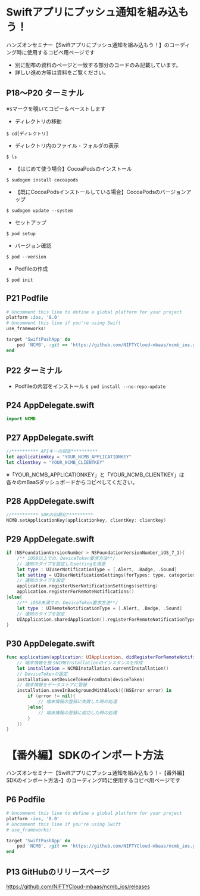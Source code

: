 # Swiftアプリにプッシュ通知を組み込もう！
ハンズオンセミナー【Swiftアプリにプッシュ通知を組み込もう！】のコーディング時に使用するコピペ用ページです

* 別に配布の資料のページと一致する部分のコードのみ記載しています。
* 詳しい進め方等は資料をご覧ください。

## P18～P20 ターミナル
※`$`マークを覗いてコピー＆ペーストします

* ディレクトリの移動

`$ cd[ディレクトリ]`

* ディレクトリ内のファイル・フォルダの表示

`$ ls`

* 【はじめて使う場合】CocoaPodsのインストール

`$ sudogem install cocoapods`

* 【既にCocoaPodsインストールしている場合】CocoaPodsのバージョンアップ

`$ sudogem update --system`

* セットアップ

`$ pod setup`

* バージョン確認

`$ pod --version`

* Podfileの作成

`$ pod init`


## P21 Podfile

```ruby
# Uncomment this line to define a global platform for your project
platform :ios, '8.0'
# Uncomment this line if you're using Swift
use_frameworks!

target 'SwiftPushApp' do
    pod 'NCMB', :git => 'https://github.com/NIFTYCloud-mbaas/ncmb_ios.git'
end
```


## P22 ターミナル
 
* Podfileの内容をインストール
`$ pod install --no-repo-update`

## P24 AppDelegate.swift

```swift
import NCMB
```

## P27 AppDelegate.swift

```swift
//********** APIキーの設定**********
let applicationkey = "YOUR_NCMB_APPLICATIONKEY"
let clientkey = "YOUR_NCMB_CLIENTKEY"
```

※「YOUR_NCMB_APPLICATIONKEY」と「YOUR_NCMB_CLIENTKEY」は各々のmBaaSダッシュボードからコピペしてください。

## P28 AppDelegate.swift

```swift
//********** SDKの初期化**********
NCMB.setApplicationKey(applicationkey, clientKey: clientkey)
```

## P29 AppDelegate.swift

```swift
if (NSFoundationVersionNumber > NSFoundationVersionNumber_iOS_7_1){
    /** iOS8以上での、DeviceToken要求方法**/
    // 通知のタイプを設定したsettingを用意
    let type : UIUserNotificationType = [.Alert, .Badge, .Sound]
    let setting = UIUserNotificationSettings(forTypes: type, categories: nil)
    // 通知のタイプを設定
    application.registerUserNotificationSettings(setting)
    application.registerForRemoteNotifications()
}else{
    //** iOS8未満での、DeviceToken要求方法**/
    let type : UIRemoteNotificationType = [.Alert, .Badge, .Sound]
    // 通知のタイプを設定
    UIApplication.sharedApplication().registerForRemoteNotificationTypes(type)
}
```

## P30 AppDelegate.swift

```swift
func application(application: UIApplication, didRegisterForRemoteNotificationsWithDeviceToken deviceToken: NSData){
    // 端末情報を扱うNCMBInstallationのインスタンスを作成
    let installation = NCMBInstallation.currentInstallation()
    // DeviceTokenの設定
    installation.setDeviceTokenFromData(deviceToken)
    // 端末情報をデータストアに登録
    installation.saveInBackgroundWithBlock({(NSError error) in
        if (error != nil){
            // 端末情報の登録に失敗した時の処理
        }else{
            // 端末情報の登録に成功した時の処理
        }
    })
}
```

# 【番外編】SDKのインポート方法
ハンズオンセミナー【Swiftアプリにプッシュ通知を組み込もう！-【番外編】SDKのインポート方法-】のコーディング時に使用するコピペ用ページです

## P6 Podfile
```ruby
# Uncomment this line to define a global platform for your project
platform :ios, '8.0'
# Uncomment this line if you're using Swift
# use_frameworks!

target 'SwiftPushApp' do
    pod 'NCMB', :git => 'https://github.com/NIFTYCloud-mbaas/ncmb_ios.git'
end
```

## P13 GitHubのリリースページ

https://github.com/NIFTYCloud-mbaas/ncmb_ios/releases
